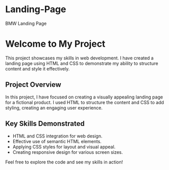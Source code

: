 # Landing-Page
BMW Landing Page 
# Welcome to My Project

This project showcases my skills in web development. I have created a landing page using HTML and CSS to demonstrate my ability to structure content and style it effectively.

## Project Overview

In this project, I have focused on creating a visually appealing landing page for a fictional product. I used HTML to structure the content and CSS to add styling, creating an engaging user experience.

## Key Skills Demonstrated

- HTML and CSS integration for web design.
- Effective use of semantic HTML elements.
- Applying CSS styles for layout and visual appeal.
- Creating responsive design for various screen sizes.

Feel free to explore the code and see my skills in action!
